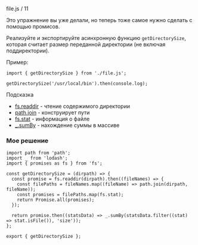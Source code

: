 file.js / 11

Это упражнение вы уже делали, но теперь тоже самое нужно сделать с помощью промисов.

Реализуйте и экспортируйте асинхронную функцию `getDirectorySize`, которая считает размер переданной директории (не включая поддиректории).

Пример:
```
import { getDirectorySize } from './file.js';

getDirectorySize('/usr/local/bin').then(console.log);
```

Подсказка

* [fs.readdir](https://nodejs.org/api/fs.html#fs_fspromises_readdir_path_options) - чтение содержимого директории
* [path.join](https://nodejs.org/api/path.html#path_path_join_paths) - конструирует пути
* [fs.stat](https://nodejs.org/api/fs.html#fs_fspromises_stat_path_options) - информация о файле
* [_.sumBy](https://lodash.com/docs#sumBy) - нахождение суммы в массиве


### Мое решение
```
import path from 'path';
import _ from 'lodash';
import { promises as fs } from 'fs';

const getDirectorySize = (dirpath) => {
  const promise = fs.readdir(dirpath).then((fileNames) => {
    const filePaths = fileNames.map((fileName) => path.join(dirpath, fileName));
    const promises = filePaths.map(fs.stat);
    return Promise.all(promises);
  });

  return promise.then((statsData) => _.sumBy(statsData.filter((stat) => stat.isFile()), 'size'));
};

export { getDirectorySize };
```